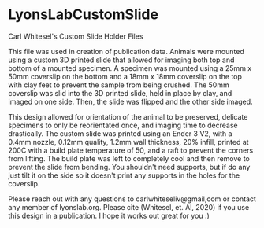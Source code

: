 # LyonsLabCustomSlide
Carl Whitesel's Custom Slide Holder Files

This file was used in creation of publication data. Animals were mounted using a custom 3D printed slide that allowed for imaging both top and bottom of a mounted specimen. A specimen was mounted using a 25mm x 50mm coverslip on the bottom and a 18mm x 18mm coverslip on the top with clay feet to prevent the sample from being crushed. The 50mm coverslip was slid into the 3D printed slide, held in place by clay, and imaged on one side. Then, the slide was flipped and the other side imaged.

This design allowed for orientation of the animal to be preserved, delicate specimens to only be reorientated once, and imaging time to decrease drastically. The custom slide was printed using an Ender 3 V2, with a 0.4mm nozzle, 0.12mm quality, 1.2mm wall thickness, 20% infill, printed at 200C with a build plate temperature of 50, and a raft to prevent the corners from lifting. The build plate was left to completely cool and then remove to prevent the slide from bending. You shouldn't need supports, but if do any just tilt it on the side so it doesn't print any supports in the holes for the coverslip.

Please reach out with any questions to carlwhiteseliv@gmail,com or contact any member of lyonslab.org. Please cite (Whitesel, et. Al, 2020) if you use this design in a publication. I hope it works out great for you :)
